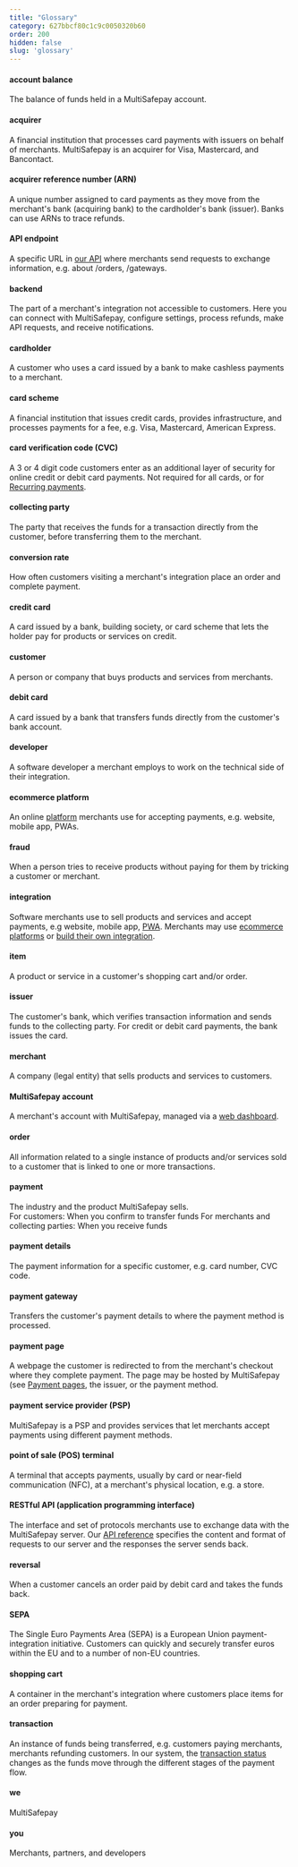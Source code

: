 ```yaml
---
title: "Glossary"
category: 627bbcf80c1c9c0050320b60
order: 200
hidden: false
slug: 'glossary'
---
```

#### account balance
The balance of funds held in a MultiSafepay account.

#### acquirer
A financial institution that processes card payments with issuers on behalf of merchants. MultiSafepay is an acquirer for Visa, Mastercard, and Bancontact.

#### acquirer reference number (ARN)
A unique number assigned to card payments as they move from the merchant's bank (acquiring bank) to the cardholder's bank (issuer). Banks can use ARNs to trace refunds.

#### API endpoint
A specific URL in [our API](https://docs-api.multisafepay.com/reference/) where merchants send requests to exchange information, e.g. about /orders, /gateways.

#### backend
The part of a merchant's integration not accessible to customers. Here you can connect with MultiSafepay, configure settings, process refunds, make API requests, and receive notifications.

#### cardholder
A customer who uses a card issued by a bank to make cashless payments to a merchant.

#### card scheme
A financial institution that issues credit cards, provides infrastructure, and processes payments for a fee, e.g. Visa, Mastercard, American Express.

#### card verification code (CVC)
A 3 or 4 digit code customers enter as an additional layer of security for online credit or debit card payments. Not required for all cards, or for [Recurring payments](/docs/recurring-payments/).

#### collecting party
The party that receives the funds for a transaction directly from the customer, before transferring them to the merchant.

#### conversion rate
How often customers visiting a merchant's integration place an order and complete payment.

#### credit card
A card issued by a bank, building society, or card scheme that lets the holder pay for products or services on credit.

#### customer
A person or company that buys products and services from merchants.

#### debit card
A card issued by a bank that transfers funds directly from the customer's bank account.

#### developer
A software developer a merchant employs to work on the technical side of their integration.

#### ecommerce platform
An online [platform](/docs/our-integrations/) merchants use for accepting payments, e.g. website, mobile app, PWAs. 

#### fraud
When a person tries to receive products without paying for them by tricking a customer or merchant.

#### integration
Software merchants use to sell products and services and accept payments, e.g website, mobile app, [PWA](/docs/pwa-studio-venia/). Merchants may use [ecommerce platforms](/docs/our-integrations/) or [build their own integration](/docs/self-made/).

#### item
A product or service in a customer's shopping cart and/or order.

#### issuer
The customer's bank, which verifies transaction information and sends funds to the collecting party. For credit or debit card payments, the bank issues the card.

#### merchant
A company (legal entity) that sells products and services to customers.

#### MultiSafepay account
A merchant's account with MultiSafepay, managed via a [web dashboard](https://merchant.multisafepay.com/).

#### order
All information related to a single instance of products and/or services sold to a customer that is linked to one or more transactions.

#### payment
The industry and the product MultiSafepay sells.  
For customers: When you confirm to transfer funds
For merchants and collecting parties: When you receive funds

#### payment details
The payment information for a specific customer, e.g. card number, CVC code.

#### payment gateway
Transfers the customer's payment details to where the payment method is processed.

#### payment page
A webpage the customer is redirected to from the merchant's checkout where they complete payment. The page may be hosted by MultiSafepay (see [Payment pages](/docs/payment-pages/activation/), the issuer, or the payment method. 

#### payment service provider (PSP)
MultiSafepay is a PSP and provides services that let merchants accept payments using different payment methods. 

#### point of sale (POS) terminal
A terminal that accepts payments, usually by card or near-field communication (NFC), at a merchant's physical location, e.g. a store.

#### RESTful API (application programming interface)
The interface and set of protocols merchants use to exchange data with the MultiSafepay server. Our [API reference](https://docs-api.multisafepay.com/reference/introduction) specifies the content and format of requests to our server and the responses the server sends back.

#### reversal
When a customer cancels an order paid by debit card and takes the funds back.

#### SEPA
The Single Euro Payments Area (SEPA) is a European Union payment-integration initiative. Customers can quickly and securely transfer euros within the EU and to a number of non-EU countries.

#### shopping cart
A container in the merchant's integration where customers place items for an order preparing for payment.

#### transaction
An instance of funds being transferred, e.g. customers paying merchants, merchants refunding customers. In our system, the [transaction status](/docs/payment-statuses/) changes as the funds move through the different stages of the payment flow.

#### we
MultiSafepay

#### you
Merchants, partners, and developers
